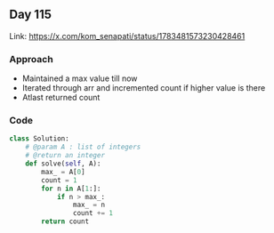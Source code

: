 ## Day 115

Link: https://x.com/kom_senapati/status/1783481573230428461

### Approach

- Maintained a max value till now 
- Iterated through arr and incremented count if higher value is there
- Atlast returned count

### Code

```py
class Solution:
    # @param A : list of integers
    # @return an integer
    def solve(self, A):
        max_ = A[0]
        count = 1
        for n in A[1:]:
            if n > max_:
                max_ = n
                count += 1
        return count
```
